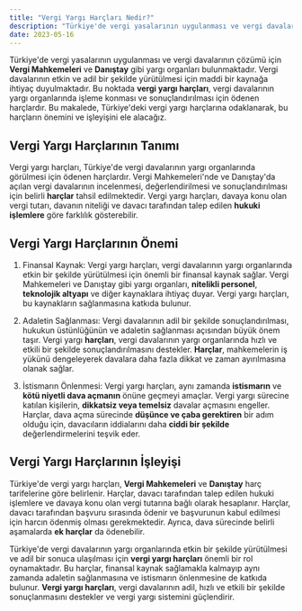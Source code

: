 ```yaml
---
title: "Vergi Yargı Harçları Nedir?"
description: "Türkiye'de vergi yasalarının uygulanması ve vergi davalarının çözümü için Vergi Mahkemeleri ve Danıştay gibi yargı organları bulunmaktadır."
date: 2023-05-16
---
```


Türkiye'de vergi yasalarının uygulanması ve vergi davalarının çözümü için **Vergi Mahkemeleri** ve **Danıştay** gibi
yargı organları bulunmaktadır. Vergi davalarının etkin ve adil bir şekilde yürütülmesi için maddi bir kaynağa ihtiyaç
duyulmaktadır. Bu noktada **vergi yargı harçları**, vergi davalarının yargı organlarında işleme konması ve
sonuçlandırılması için ödenen harçlardır. Bu makalede, Türkiye'deki vergi yargı harçlarına odaklanarak, bu harçların
önemini ve işleyişini ele alacağız.

## Vergi Yargı Harçlarının Tanımı

Vergi yargı harçları, Türkiye'de vergi davalarının yargı organlarında görülmesi için ödenen harçlardır. Vergi
Mahkemeleri'nde ve Danıştay'da açılan vergi davalarının incelenmesi, değerlendirilmesi ve sonuçlandırılması için belirli
**harçlar** tahsil edilmektedir. Vergi yargı harçları, davaya konu olan vergi tutarı, davanın niteliği ve davacı
tarafından talep edilen **hukuki işlemlere** göre farklılık gösterebilir.

## Vergi Yargı Harçlarının Önemi

1. Finansal Kaynak: Vergi yargı harçları, vergi davalarının yargı organlarında etkin bir şekilde yürütülmesi için önemli
   bir finansal kaynak sağlar. Vergi Mahkemeleri ve Danıştay gibi yargı organları, **nitelikli personel**, **teknolojik
   altyapı** ve diğer kaynaklara ihtiyaç duyar. Vergi yargı harçları, bu kaynakların sağlanmasına katkıda bulunur.

2. Adaletin Sağlanması: Vergi davalarının adil bir şekilde sonuçlandırılması, hukukun üstünlüğünün ve adaletin
   sağlanması açısından büyük önem taşır. Vergi yargı **harçları**, vergi davalarının yargı organlarında hızlı ve etkili
   bir şekilde sonuçlandırılmasını destekler. **Harçlar**, mahkemelerin iş yükünü dengeleyerek davalara daha fazla
   dikkat ve zaman ayırılmasına olanak sağlar.

3. İstismarın Önlenmesi: Vergi yargı harçları, aynı zamanda **istismarın** ve **kötü niyetli dava açmanın** önüne
   geçmeyi amaçlar. Vergi yargı sürecine katılan kişilerin, **dikkatsiz veya temelsiz** davalar açmasını engeller.
   Harçlar, dava açma sürecinde **düşünce ve çaba gerektiren** bir adım olduğu için, davacıların iddialarını daha
   **ciddi bir şekilde** değerlendirmelerini teşvik eder.

## Vergi Yargı Harçlarının İşleyişi

Türkiye'de vergi yargı harçları, **Vergi Mahkemeleri** ve **Danıştay** harç tarifelerine göre belirlenir. Harçlar,
davacı tarafından talep edilen hukuki işlemlere ve davaya konu olan vergi tutarına bağlı olarak hesaplanır. Harçlar,
davacı tarafından başvuru sırasında ödenir ve başvurunun kabul edilmesi için harcın ödenmiş olması gerekmektedir.
Ayrıca, dava sürecinde belirli aşamalarda **ek harçlar** da ödenebilir.

Türkiye'de vergi davalarının yargı organlarında etkin bir şekilde yürütülmesi ve adil bir sonuca ulaşılması için **vergi
yargı harçları** önemli bir rol oynamaktadır. Bu harçlar, finansal kaynak sağlamakla kalmayıp aynı zamanda adaletin
sağlanmasına ve istismarın önlenmesine de katkıda bulunur. **Vergi yargı harçları**, vergi davalarının adil, hızlı ve
etkili bir şekilde sonuçlanmasını destekler ve vergi yargı sistemini güçlendirir.
